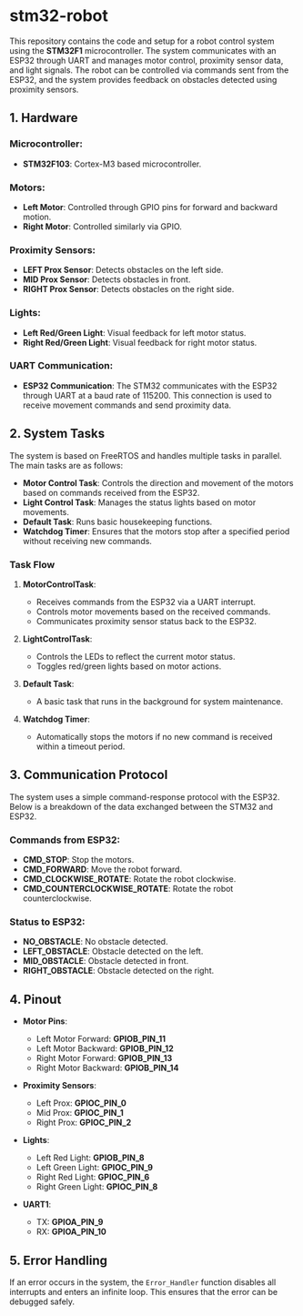 # stm32-robot
This repository contains the code and setup for a robot control system using the **STM32F1** microcontroller. The system communicates with an ESP32 through UART and manages motor control, proximity sensor data, and light signals. The robot can be controlled via commands sent from the ESP32, and the system provides feedback on obstacles detected using proximity sensors.

## 1. Hardware

### Microcontroller:
- **STM32F103**: Cortex-M3 based microcontroller.

### Motors:
- **Left Motor**: Controlled through GPIO pins for forward and backward motion.
- **Right Motor**: Controlled similarly via GPIO.

### Proximity Sensors:
- **LEFT Prox Sensor**: Detects obstacles on the left side.
- **MID Prox Sensor**: Detects obstacles in front.
- **RIGHT Prox Sensor**: Detects obstacles on the right side.

### Lights:
- **Left Red/Green Light**: Visual feedback for left motor status.
- **Right Red/Green Light**: Visual feedback for right motor status.

### UART Communication:
- **ESP32 Communication**: The STM32 communicates with the ESP32 through UART at a baud rate of 115200. This connection is used to receive movement commands and send proximity data.

## 2. System Tasks

The system is based on FreeRTOS and handles multiple tasks in parallel. The main tasks are as follows:

- **Motor Control Task**: Controls the direction and movement of the motors based on commands received from the ESP32.
- **Light Control Task**: Manages the status lights based on motor movements.
- **Default Task**: Runs basic housekeeping functions.
- **Watchdog Timer**: Ensures that the motors stop after a specified period without receiving new commands.

### Task Flow

1. **MotorControlTask**:
   - Receives commands from the ESP32 via a UART interrupt.
   - Controls motor movements based on the received commands.
   - Communicates proximity sensor status back to the ESP32.

2. **LightControlTask**:
   - Controls the LEDs to reflect the current motor status.
   - Toggles red/green lights based on motor actions.

3. **Default Task**:
   - A basic task that runs in the background for system maintenance.

4. **Watchdog Timer**:
   - Automatically stops the motors if no new command is received within a timeout period.

## 3. Communication Protocol

The system uses a simple command-response protocol with the ESP32. Below is a breakdown of the data exchanged between the STM32 and ESP32.

### Commands from ESP32:

- **CMD_STOP**: Stop the motors.
- **CMD_FORWARD**: Move the robot forward.
- **CMD_CLOCKWISE_ROTATE**: Rotate the robot clockwise.
- **CMD_COUNTERCLOCKWISE_ROTATE**: Rotate the robot counterclockwise.

### Status to ESP32:

- **NO_OBSTACLE**: No obstacle detected.
- **LEFT_OBSTACLE**: Obstacle detected on the left.
- **MID_OBSTACLE**: Obstacle detected in front.
- **RIGHT_OBSTACLE**: Obstacle detected on the right.

## 4. Pinout

- **Motor Pins**:
  - Left Motor Forward: **GPIOB_PIN_11**
  - Left Motor Backward: **GPIOB_PIN_12**
  - Right Motor Forward: **GPIOB_PIN_13**
  - Right Motor Backward: **GPIOB_PIN_14**

- **Proximity Sensors**:
  - Left Prox: **GPIOC_PIN_0**
  - Mid Prox: **GPIOC_PIN_1**
  - Right Prox: **GPIOC_PIN_2**

- **Lights**:
  - Left Red Light: **GPIOB_PIN_8**
  - Left Green Light: **GPIOC_PIN_9**
  - Right Red Light: **GPIOC_PIN_6**
  - Right Green Light: **GPIOC_PIN_8**

- **UART1**:
  - TX: **GPIOA_PIN_9**
  - RX: **GPIOA_PIN_10**

## 5. Error Handling

If an error occurs in the system, the `Error_Handler` function disables all interrupts and enters an infinite loop. This ensures that the error can be debugged safely.

